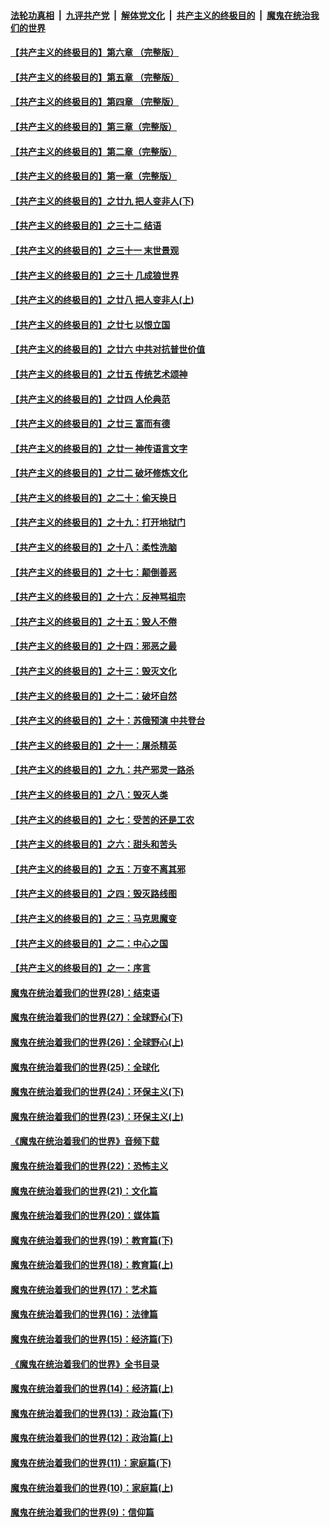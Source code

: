 ####  [法轮功真相](../../../../basic/blob/master/README.md?t=03301031) &nbsp;|&nbsp; [九评共产党](../../../../9ping.md/blob/master/README.md?t=03301031) &nbsp;|&nbsp; [解体党文化](../../../../jtdwh.md/blob/master/README.md?t=03301031)  &nbsp;|&nbsp; [共产主义的终极目的](../../../../gczydzjmd.md/blob/master/README.md?t=03301031) &nbsp;|&nbsp; [魔鬼在统治我们的世界](../../../../mgztzwmdsj.md/blob/master/README.md?t=03301031) 

#### [【共产主义的终极目的】第六章 （完整版）](../pages/nsc422/n11428913.md?t=03301031) 

#### [【共产主义的终极目的】第五章 （完整版）](../pages/nsc422/n11428912.md?t=03301031) 

#### [【共产主义的终极目的】第四章 （完整版）](../pages/nsc422/n11428907.md?t=03301031) 

#### [【共产主义的终极目的】第三章（完整版）](../pages/nsc422/n11428848.md?t=03301031) 

#### [【共产主义的终极目的】第二章（完整版）](../pages/nsc422/n11428831.md?t=03301031) 

#### [【共产主义的终极目的】第一章（完整版）](../pages/nsc422/n11417651.md?t=03301031) 

#### [【共产主义的终极目的】之廿九 把人变非人(下)](../pages/nsc422/n11344140.md?t=03301031) 

#### [【共产主义的终极目的】之三十二 结语](../pages/nsc422/n11360535.md?t=03301031) 

#### [【共产主义的终极目的】之三十一 末世景观](../pages/nsc422/n11351129.md?t=03301031) 

#### [【共产主义的终极目的】之三十 几成狼世界](../pages/nsc422/n11348280.md?t=03301031) 

#### [【共产主义的终极目的】之廿八 把人变非人(上)](../pages/nsc422/n11340492.md?t=03301031) 

#### [【共产主义的终极目的】之廿七 以恨立国](../pages/nsc422/n11336944.md?t=03301031) 

#### [【共产主义的终极目的】之廿六 中共对抗普世价值](../pages/nsc422/n11324785.md?t=03301031) 

#### [【共产主义的终极目的】之廿五 传统艺术颂神](../pages/nsc422/n11296396.md?t=03301031) 

#### [【共产主义的终极目的】之廿四 人伦典范](../pages/nsc422/n11296397.md?t=03301031) 

#### [【共产主义的终极目的】之廿三 富而有德](../pages/nsc422/n11283598.md?t=03301031) 

#### [【共产主义的终极目的】之廿一 神传语言文字](../pages/nsc422/n11263265.md?t=03301031) 

#### [【共产主义的终极目的】之廿二 破坏修炼文化](../pages/nsc422/n11245728.md?t=03301031) 

#### [【共产主义的终极目的】之二十：偷天换日](../pages/nsc422/n11238846.md?t=03301031) 

#### [【共产主义的终极目的】之十九：打开地狱门](../pages/nsc422/n11206376.md?t=03301031) 

#### [【共产主义的终极目的】之十八：柔性洗脑](../pages/nsc422/n11199994.md?t=03301031) 

#### [【共产主义的终极目的】之十七：颠倒善恶](../pages/nsc422/n11179782.md?t=03301031) 

#### [【共产主义的终极目的】之十六：反神骂祖宗](../pages/nsc422/n11166798.md?t=03301031) 

#### [【共产主义的终极目的】之十五：毁人不倦](../pages/nsc422/n11166792.md?t=03301031) 

#### [【共产主义的终极目的】之十四：邪恶之最](../pages/nsc422/n11150249.md?t=03301031) 

#### [【共产主义的终极目的】之十三：毁灭文化](../pages/nsc422/n11135227.md?t=03301031) 

#### [【共产主义的终极目的】之十二：破坏自然](../pages/nsc422/n11135214.md?t=03301031) 

#### [【共产主义的终极目的】之十：苏俄预演 中共登台](../pages/nsc422/n11118424.md?t=03301031) 

#### [【共产主义的终极目的】之十一：屠杀精英](../pages/nsc422/n11118442.md?t=03301031) 

#### [【共产主义的终极目的】之九：共产邪灵一路杀](../pages/nsc422/n11114139.md?t=03301031) 

#### [【共产主义的终极目的】之八：毁灭人类](../pages/nsc422/n11108503.md?t=03301031) 

#### [【共产主义的终极目的】之七：受苦的还是工农](../pages/nsc422/n11101809.md?t=03301031) 

#### [【共产主义的终极目的】之六：甜头和苦头](../pages/nsc422/n11096971.md?t=03301031) 

#### [【共产主义的终极目的】之五：万变不离其邪](../pages/nsc422/n11091285.md?t=03301031) 

#### [【共产主义的终极目的】之四：毁灭路线图](../pages/nsc422/n11086284.md?t=03301031) 

#### [【共产主义的终极目的】之三：马克思魔变](../pages/nsc422/n11061941.md?t=03301031) 

#### [【共产主义的终极目的】之二：中心之国](../pages/nsc422/n11047728.md?t=03301031) 

#### [【共产主义的终极目的】之一：序言](../pages/nsc422/n11086077.md?t=03301031) 

#### [魔鬼在统治着我们的世界(28)：结束语](../pages/nsc422/n10936246.md?t=03301031) 

#### [魔鬼在统治着我们的世界(27)：全球野心(下)](../pages/nsc422/n10928319.md?t=03301031) 

#### [魔鬼在统治着我们的世界(26)：全球野心(上)](../pages/nsc422/n10900318.md?t=03301031) 

#### [魔鬼在统治着我们的世界(25)：全球化](../pages/nsc422/n10788205.md?t=03301031) 

#### [魔鬼在统治着我们的世界(24)：环保主义(下)](../pages/nsc422/n10695307.md?t=03301031) 

#### [魔鬼在统治着我们的世界(23)：环保主义(上)](../pages/nsc422/n10688613.md?t=03301031) 

#### [《魔鬼在统治着我们的世界》音频下载](../pages/nsc422/n10635553.md?t=03301031) 

#### [魔鬼在统治着我们的世界(22)：恐怖主义](../pages/nsc422/n10614727.md?t=03301031) 

#### [魔鬼在统治着我们的世界(21)：文化篇](../pages/nsc422/n10597706.md?t=03301031) 

#### [魔鬼在统治着我们的世界(20)：媒体篇](../pages/nsc422/n10586579.md?t=03301031) 

#### [魔鬼在统治着我们的世界(19)：教育篇(下)](../pages/nsc422/n10564808.md?t=03301031) 

#### [魔鬼在统治着我们的世界(18)：教育篇(上)](../pages/nsc422/n10526970.md?t=03301031) 

#### [魔鬼在统治着我们的世界(17)：艺术篇](../pages/nsc422/n10499093.md?t=03301031) 

#### [魔鬼在统治着我们的世界(16)：法律篇](../pages/nsc422/n10485969.md?t=03301031) 

#### [魔鬼在统治着我们的世界(15)：经济篇(下)](../pages/nsc422/n10469975.md?t=03301031) 

#### [《魔鬼在统治着我们的世界》全书目录](../pages/nsc422/n10464261.md?t=03301031) 

#### [魔鬼在统治着我们的世界(14)：经济篇(上)](../pages/nsc422/n10457370.md?t=03301031) 

#### [魔鬼在统治着我们的世界(13)：政治篇(下)](../pages/nsc422/n10448270.md?t=03301031) 

#### [魔鬼在统治着我们的世界(12)：政治篇(上)](../pages/nsc422/n10444576.md?t=03301031) 

#### [魔鬼在统治着我们的世界(11)：家庭篇(下)](../pages/nsc422/n10440961.md?t=03301031) 

#### [魔鬼在统治着我们的世界(10)：家庭篇(上)](../pages/nsc422/n10435448.md?t=03301031) 

#### [魔鬼在统治着我们的世界(9)：信仰篇](../pages/nsc422/n10432159.md?t=03301031) 

